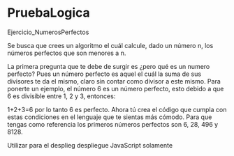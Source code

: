 # PruebaLogica
Ejercicio_NumerosPerfectos 


Se busca que crees un algoritmo el cuál calcule, dado un número n, los números perfectos que son menores a n.

La primera pregunta que te debe de surgir es ¿pero qué es un numero perfecto? Pues un número perfecto es aquel el cuál la suma de sus divisores te da el mismo, claro sin contar como divisor a este mismo. Para ponerte un ejemplo, el número 6 es un número perfecto, esto debido a que 6 es divisible entre 1, 2 y 3, entonces:

1+2+3=6
por lo tanto 6 es perfecto.
Ahora tú crea el código que cumpla con estas condiciones en el lenguaje que te sientas más cómodo. Para que tengas como referencia los primeros números perfectos son 6, 28, 496 y 8128.

Utilizar para el desplieg  despliegue  JavaScript solamente
